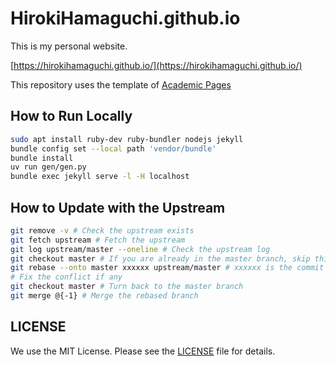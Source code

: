 # HirokiHamaguchi.github.io

This is my personal website.

[https://hirokihamaguchi.github.io/](https://hirokihamaguchi.github.io/)

This repository uses the template of [Academic Pages](https://github.com/academicpages/academicpages.github.io)

## How to Run Locally

```bash
sudo apt install ruby-dev ruby-bundler nodejs jekyll
bundle config set --local path 'vendor/bundle'
bundle install
uv run gen/gen.py
bundle exec jekyll serve -l -H localhost
```

## How to Update with the Upstream

```bash
git remove -v # Check the upstream exists
git fetch upstream # Fetch the upstream
git log upstream/master --oneline # Check the upstream log
git checkout master # If you are already in the master branch, skip this
git rebase --onto master xxxxxx upstream/master # xxxxxx is the commit hash of the last commit before the unmerged commit
# Fix the conflict if any
git checkout master # Turn back to the master branch
git merge @{-1} # Merge the rebased branch
```

## LICENSE

We use the MIT License. Please see the [LICENSE](LICENSE) file for details.
